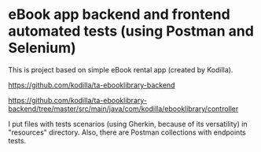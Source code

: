 # eBook app backend and frontend automated tests (using Postman and Selenium)

This is project based on simple eBook rental app (created by Kodilla).

https://github.com/kodilla/ta-ebooklibrary-backend

https://github.com/kodilla/ta-ebooklibrary-backend/tree/master/src/main/java/com/kodilla/ebooklibrary/controller 

I put files with tests scenarios (using Gherkin, because of its versatility) in "resources" directory.
Also, there are Postman collections with endpoints tests.

